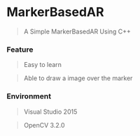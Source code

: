 # MarkerBasedAR
> A Simple MarkerBasedAR Using C++

### Feature
> Easy to learn

> Able to draw a image over the marker
### Environment
> Visual Studio 2015

> OpenCV 3.2.0
